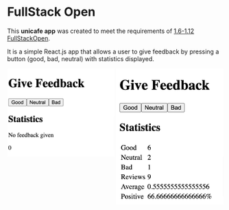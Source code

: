 # FullStack Open

This **unicafe app** was created to meet the requirements of [1.6-1.12 FullStackOpen](https://fullstackopen.com/en/part1/a_more_complex_state_debugging_react_apps#exercises-1-6-1-14).

It is a simple React.js app that allows a user to give feedback by pressing a button (good, bad, neutral) with statistics displayed.

<p><kbd style="display:inline-block; width:250px; hspace: 20px; vertical-align: top;"  >
  <img src="./public/unicafe_screenshot_1.png"  alt="Unicafe App Screenshot on loading"/></kbd>
  <kbd style="display:inline-block; width:250px; hspace: 20px; vertical-align: top;"  >
  <img src="./public/unicafe_screenshot_2.png"  alt="Unicafe App Screenshot in use"/> </kbd>
</p>